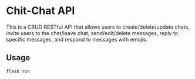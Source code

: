 # Chit-Chat API

This is a CRUD RESTful API that allows users to create/delete/update chats, invite users to the chat/leave chat, send/edit/delete messages, reply to specific messages, and respond to messages with emojis.

## Usage

`flask run`